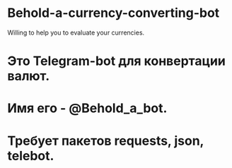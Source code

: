 # Behold-a-currency-converting-bot
Willing to help you to evaluate your currencies.
# Это Telegram-bot для конвертации валют.
# Имя его - @Behold_a_bot.
# Требует пакетов requests, json, telebot.
